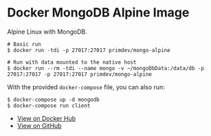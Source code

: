 Docker MongoDB Alpine Image
==================================================

Alpine Linux with MongoDB.

```
# Basic run
$ docker run -tdi -p 27017:27017 primdev/mongo-alpine

# Run with data mounted to the native host
$ docker run --rm -tdi --name mongo -v ~/mongoDbData:/data/db -p 27017:27017 -p 27017:27017 primdev/mongo-alpine
```

With the provided `docker-compose` file, you can also run:

```
$ docker-compose up -d mongodb
$ docker-compose run client
```


- [View on Docker Hub][1]
- [View on GitHub][2]

[1]: https://hub.docker.com/r/primdev/mongo-alpine
[2]: https://github.com/PrimWeb/Docker-Mongo-Alpine